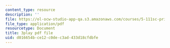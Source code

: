 ```yaml
---
content_type: resource
description: ''
file: https://ol-ocw-studio-app-qa.s3.amazonaws.com/courses/5-111sc-principles-of-chemical-science-fall-2014/d016654bce12c0dec3ad433d18cfdbfe_FJCVSswFXyE.pdf
file_type: application/pdf
resourcetype: Document
title: 3play pdf file
uid: d016654b-ce12-c0de-c3ad-433d18cfdbfe
---
```

